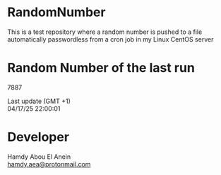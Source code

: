 # RandomNumber    
This is a test repository where a random number is pushed to a file automatically passwordless from a cron job in my Linux CentOS server    
# Random Number of the last run   
7887
      
Last update (GMT +1)    
04/17/25 22:00:01
# Developer    
Hamdy Abou El Anein   
hamdy.aea@protonmail.com
